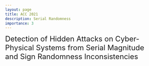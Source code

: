 ```yaml
---
layout: page
title: ACC 2021
description: Serial Randomness
importance: 3
---
```



<font size="+2.6">Detection of Hidden Attacks on Cyber-Physical Systems from Serial Magnitude and Sign Randomness Inconsistencies</font>
<br/>
